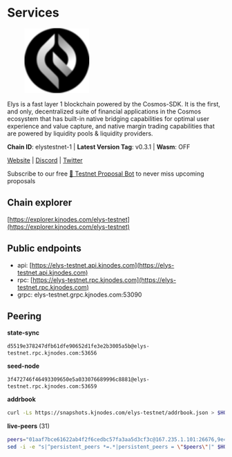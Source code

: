 # Services

<figure><img src="https://raw.githubusercontent.com/kj89/cosmos-images/main/logos/elys.png" width="150" alt=""><figcaption></figcaption></figure>

Elys is a fast layer 1 blockchain powered by the Cosmos-SDK.  It is the first, and only, decentralized suite of financial  applications in the Cosmos ecosystem that has built-in native  bridging capabilities for optimal user experience and value  capture, and native margin trading capabilities that are  powered by liquidity pools & liquidity providers.

**Chain ID**: elystestnet-1 | **Latest Version Tag**: v0.3.1 | **Wasm**: OFF

[Website](https://elys.network) | [Discord](https://discord.gg/R9Gr6Vh7vC) | [Twitter](https://twitter.com/elys_network)



Subscribe to our free [🤖 Testnet Proposal Bot](https://t.me/kjnodes_testnet_proposal_bot) to never miss upcoming proposals


## Chain explorer
[https://explorer.kjnodes.com/elys-testnet](https://explorer.kjnodes.com/elys-testnet)

## Public endpoints

* api: [https://elys-testnet.api.kjnodes.com](https://elys-testnet.api.kjnodes.com)
* rpc: [https://elys-testnet.rpc.kjnodes.com](https://elys-testnet.rpc.kjnodes.com)
* grpc: elys-testnet.grpc.kjnodes.com:53090

## Peering

**state-sync**

```text
d5519e378247dfb61dfe90652d1fe3e2b3005a5b@elys-testnet.rpc.kjnodes.com:53656
```

**seed-node**

```text
3f472746f46493309650e5a033076689996c8881@elys-testnet.rpc.kjnodes.com:53659
```

**addrbook**
```bash
curl -Ls https://snapshots.kjnodes.com/elys-testnet/addrbook.json > $HOME/.elys/config/addrbook.json
```

**live-peers** (31)
```bash
peers="01aaf7bce61622ab4f2f6cedbc57fa3aa5d3cf3c@167.235.1.101:26676,9e456e22da0930be2761123b7036e386a3247647@57.128.110.141:26656,85f34862d3195daaeb6853369bd0439ed1804e8a@159.89.27.173:21956,136f2c639937adc6a06fe9b004da19087ddba466@88.198.242.163:26656,f29fe386022c463b3945955efe2b753e3bcad9a9@45.151.122.202:26656,6564e7b61aa54b00768573694f3de160961e48d9@144.91.64.15:21956,d622088b7a699cbc01591c628d7a3170329f31a4@31.220.84.183:656,ae7191b2b922c6a59456588c3a262df518b0d130@65.108.231.124:38656,ff9132635c5e1d1a287a4522bd65b28c3a17a10d@95.217.58.111:26656,42ec80cecb5fcda3d304d10b5302d824a3aeba5a@178.128.241.104:38656,501767323c5223bfe138d916189cb5427f7e3931@104.193.254.42:27656,3f30f68cb08e4dae5dd76c5ce77e6e1a15084346@212.95.51.215:56656,b06c8ad5bb82d577acd0060242e225980db88377@65.108.225.70:26656,587e0c84a487b2e0782e5d9b80ded838db9512b9@78.110.161.68:26656,5c2a752c9b1952dbed075c56c600c3a79b58c395@178.211.139.77:27296,f64d9f82cc0ed53377d362fc648b959f6aa426dd@75.119.154.0:21956,89c4d6fa66c4e4517742e564cd6ba1532496fd43@65.108.108.52:32656,d412bdd0e608d07415eab12586ed7418a7821379@38.242.153.15:21956,e92be3a72a23a0c944633e63a67d0db1587dd98a@167.71.209.28:21956,dc06b3547cf81c40c931a748679ce22161e5ac43@148.113.6.121:19656,04fe647234dc6f180783ded240ac4d023f5bfe55@170.64.174.128:21956,a82ae55cc1d96af39977175624537c17f6a70995@137.184.184.159:21956,3174bb06e87392c74ad65a80c42feed816366a84@68.183.210.88:21956,db03e6915cad62b2646ae72566ed19074a7707b6@95.217.144.107:22056,cdf9ae8529aa00e6e6703b28f3dcfdd37e07b27c@37.187.154.66:26656,734a87b41a015faf59a7d6266deea190421476c2@95.217.160.243:26656,a346d8325a9c3cd40e32236eb6de031d1a2d895e@95.217.107.96:26156,1092d9a9508053d6936661ebc5708d0d8d360e3e@193.26.159.34:10656,d5519e378247dfb61dfe90652d1fe3e2b3005a5b@65.109.68.190:53656,e4b07652c318b08357e5796431982169789ce2c5@159.65.32.10:21956,3183a894566bbc5a4d55df6bf3636d2a9a942550@65.109.38.111:22056"
sed -i -e "s|^persistent_peers *=.*|persistent_peers = \"$peers\"|" $HOME/.elys/config/config.toml
```
